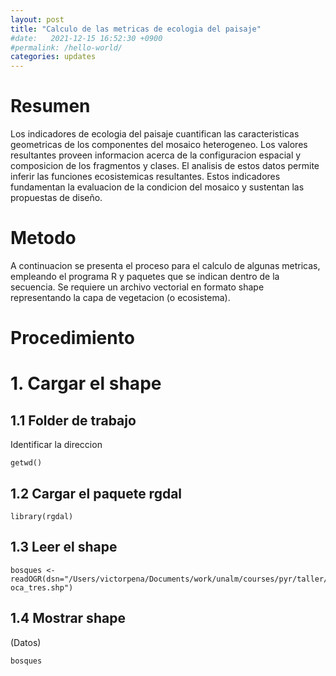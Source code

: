 ```yaml
---
layout: post
title: "Calculo de las metricas de ecologia del paisaje"
#date:   2021-12-15 16:52:30 +0900
#permalink: /hello-world/
categories: updates
---
```


# Resumen
Los indicadores de ecologia del paisaje cuantifican las caracteristicas geometricas de los componentes del mosaico heterogeneo. Los valores resultantes proveen informacion acerca de la configuracion espacial y composicion de los fragmentos y clases. El analisis de estos datos permite inferir las funciones ecosistemicas resultantes. Estos indicadores fundamentan la evaluacion de la condicion del mosaico y sustentan las propuestas de diseño.

# Metodo

A continuacion se presenta el proceso para el calculo de algunas metricas, empleando el programa R y paquetes que se indican dentro de la secuencia. Se requiere un archivo vectorial en formato shape representando la capa de vegetacion (o ecosistema).

# Procedimiento

# 1. Cargar el shape

## 1.1 Folder de trabajo

Identificar la direccion

```{r}
getwd()

```

## 1.2 Cargar el paquete rgdal

```{r}
library(rgdal)
```

## 1.3 Leer el shape

```{r}
bosques <- readOGR(dsn="/Users/victorpena/Documents/work/unalm/courses/pyr/taller/maps/Bm-oca_tres.shp")
```
## 1.4 Mostrar shape

(Datos)
```{r}
bosques
```
